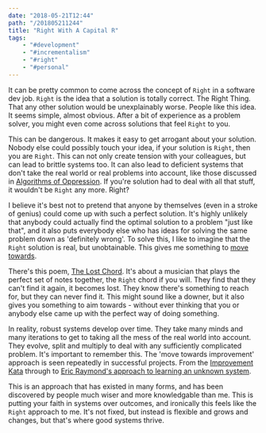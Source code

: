 ```yaml
---
date: "2018-05-21T12:44"
path: "/201805211244"
title: "Right With A Capital R"
tags:
    - "#development"
    - "#incrementalism"
    - "#right"
    - "#personal"
---
```


It can be pretty common to come across the concept of `Right` in a software dev job. `Right` is the idea that a solution is totally correct. The Right Thing. That any other solution would be unexplainably worse. People like this idea. It seems simple, almost obvious. After a bit of experience as a problem solver, you might even come across solutions that feel `Right` to you.

This can be dangerous. It makes it easy to get arrogant about your solution. Nobody else could possibly touch your idea, if your solution is `Right`, then you are `Right`. This can not only  create tension with your colleagues, but can lead to brittle systems too. It can also lead to deficient systems that don't take the real world or real problems into account, like those discussed in [Algorithms of Oppression](https://www.goodreads.com/book/show/34762552-algorithms-of-oppression?from_search=true). If you're solution had to deal with all that stuff, it wouldn't be `Right` any more. Right?

I believe it's best not to pretend that anyone by themselves (even in a stroke of genius) could come up with such a perfect solution. It's highly unlikely that anybody could actually find the optimal solution to a problem "just like that", and it also puts everybody else who has ideas for solving the same problem down as 'definitely wrong'. To solve this, I like to imagine that the `Right` solution is real, but unobtainable. This gives me something to [move towards](https://blog.sjm.computer/201804071643).

There's this poem, [The Lost Chord](http://www.cyberhymnal.org/htm/l/o/lostchor.htm). It's about a musician that plays the perfect set of notes together, the `Right` chord if you will. They find that they can't find it again, it becomes lost. They know there's something to reach for, but they can never find it. This might sound like a downer, but it also gives you something to aim towards - without ever thinking that you or anybody else came up with the perfect way of doing something.

In reality, robust systems develop over time. They take many minds and many iterations to get to taking all the mess of the real world into account. They evolve, split and multiply to deal with any sufficiently complicated problem. It's important to remember this. The 'move towards improvement' approach is seen repeatedly in successful projects. From the [Improvement Kata](https://en.wikipedia.org/wiki/Toyota_Kata#The_Improvement_Kata) through to [Eric Raymond's approach to learning an unknown system](http://www.catb.org/~esr/faqs/hacking-howto.html).

This is an approach that has existed in many forms, and has been discovered by people much wiser and more knowledgable than me. This is putting your faith in systems over outcomes, and ironically this feels like the `Right` approach to me.  It's not fixed, but instead is flexible and grows and changes, but that's where good systems thrive.